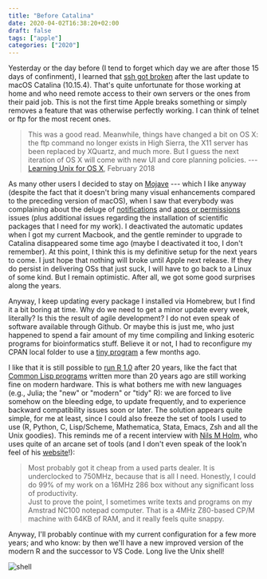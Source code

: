 ```yaml
---
title: "Before Catalina"
date: 2020-04-02T16:38:20+02:00
draft: false
tags: ["apple"]
categories: ["2020"]
---
```


Yesterday or the day before (I tend to forget which day we are after those 15 days of confinment), I learned that [ssh got broken](https://tyler.io/so-uh-i-think-catalina-10154-broke-ssh/) after the last update to macOS Catalina (10.15.4). That's quite unfortunate for those working at home and who need remote access to their own servers or the ones from their paid job. This is not the first time Apple breaks something or simply removes a feature that was otherwise perfectly working. I can think of telnet or ftp for the most recent ones.

> This was a good read. Meanwhile, things have changed a bit on OS X: the ftp command no longer exists in High Sierra, the X11 server has been replaced by XQuartz, and much more. But I guess the next iteration of OS X will come with new UI and core planning policies. --- [Learning Unix for OS X](/post/learning-unix-for-os-x/), February 2018

As many other users I decided to stay on [Mojave](/post/osx-mojave/) --- which I like anyway (despite the fact that it doesn't bring many visual enhancements compared to the preceding version of macOS), when I saw that everybody was complaining about the deluge of [notifications](https://tyler.io/macos-10-15-vista/) and [apps or permissions](/micro/2019-10-28-13-15-02/) issues (plus additional issues regarding the installation of scientific packages that I need for my work). I deactivated the automatic updates when I got my current Macbook, and the gentle reminder to upgrade to Catalina disappeared some time ago (maybe I deactivated it too, I don't remember). At this point, I think this is my definitive setup for the next years to come. I just hope that nothing will broke until Apple next release. If they do persist in delivering OSs that just suck, I will have to go back to a Linux of some kind. But I remain optimistic. After all, we got some good surprises along the years.

Anyway, I keep updating every package I installed via Homebrew, but I find it a bit boring at time. Why do we need to get a minor update every week, literally? Is this the result of agile development? I do not even speak of software available through Github. Or maybe this is just me, who just happened to spend a fair amount of my time compiling and linking esoteric programs for bioinformatics stuff. Believe it or not, I had to reconfigure my CPAN local folder to use a [tiny program](http://mitf.cbrc.jp/MitoFates/cgi-bin/top.cgi) a few months ago.

I like that it is still possible to [run R 1.0](https://twitter.com/revodavid/status/1243621843023450112?s=20) after 20 years, like the fact that [Common Lisp programs](https://twitter.com/RainerJoswig/status/1220457695414771714?s=20) written more than 20 years ago are still working fine on modern hardware. This is what bothers me with new languages (e.g., Julia; the "new" or "modern" or "tidy" R): we are forced to live somehow on the bleeding edge, to update frequently, and to experience backward compatibility issues soon or later. The solution appears quite simple, for me at least, since I could also freeze the set of tools I used to use (R, Python, C, Lisp/Scheme, Mathematica, Stata, Emacs, Zsh and all the Unix goodies). This reminds me of a recent interview with [Nils M Holm](https://usesthis.com/interviews/nils.m.holm/), who uses quite of an arcane set of tools (and I don't even speak of the look'n feel of his [website](http://t3x.org)!):

> Most probably got it cheap from a used parts dealer. It is underclocked to 750MHz, because that is all I need. Honestly, I could do 99% of my work on a 16MHz 286 box without any significant loss of productivity.<br> Just to prove the point, I sometimes write texts and programs on my Amstrad NC100 notepad computer. That is a 4MHz Z80-based CP/M machine with 64KB of RAM, and it really feels quite snappy.

Anyway, I'll probably continue with my current configuration for a few more years; and who know: by then we'll have a new improved version of the modern R and the successor to VS Code. Long live the Unix shell!

![shell](/img/2019-10-28-16-27-34.png)
